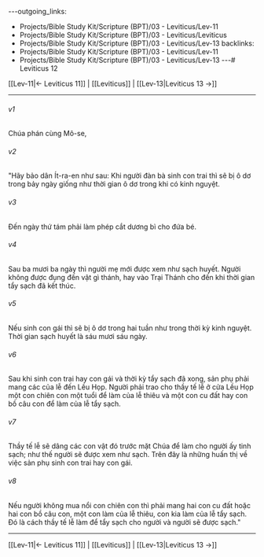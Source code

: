 ---outgoing_links:
  - Projects/Bible Study Kit/Scripture (BPT)/03 - Leviticus/Lev-11
  - Projects/Bible Study Kit/Scripture (BPT)/03 - Leviticus/Leviticus
  - Projects/Bible Study Kit/Scripture (BPT)/03 - Leviticus/Lev-13
backlinks:
  - Projects/Bible Study Kit/Scripture (BPT)/03 - Leviticus/Lev-11
  - Projects/Bible Study Kit/Scripture (BPT)/03 - Leviticus/Lev-13
---# Leviticus 12

[[Lev-11|← Leviticus 11]] | [[Leviticus]] | [[Lev-13|Leviticus 13 →]]
***



###### v1 
Chúa phán cùng Mô-se, 

###### v2 
"Hãy bảo dân Ít-ra-en như sau: Khi người đàn bà sinh con trai thì sẽ bị ô dơ trong bảy ngày giống như thời gian ô dơ trong khi có kinh nguyệt. 

###### v3 
Đến ngày thứ tám phải làm phép cắt dương bì cho đứa bé. 

###### v4 
Sau ba mươi ba ngày thì người mẹ mới được xem như sạch huyết. Người không được đụng đến vật gì thánh, hay vào Trại Thánh cho đến khi thời gian tẩy sạch đã kết thúc. 

###### v5 
Nếu sinh con gái thì sẽ bị ô dơ trong hai tuần như trong thời kỳ kinh nguyệt. Thời gian sạch huyết là sáu mươi sáu ngày. 

###### v6 
Sau khi sinh con trai hay con gái và thời kỳ tẩy sạch đã xong, sản phụ phải mang các của lễ đến Lều Họp. Người phải trao cho thầy tế lễ ở cửa Lều Họp một con chiên con một tuổi để làm của lễ thiêu và một con cu đất hay con bồ câu con để làm của lễ tẩy sạch. 

###### v7 
Thầy tế lễ sẽ dâng các con vật đó trước mặt Chúa để làm cho người ấy tinh sạch; như thế người sẽ được xem như sạch. Trên đây là những huấn thị về việc sản phụ sinh con trai hay con gái. 

###### v8 
Nếu người không mua nổi con chiên con thì phải mang hai con cu đất hoặc hai con bồ câu con, một con làm của lễ thiêu, con kia làm của lễ tẩy sạch. Đó là cách thầy tế lễ làm để tẩy sạch cho người và người sẽ được sạch."

***
[[Lev-11|← Leviticus 11]] | [[Leviticus]] | [[Lev-13|Leviticus 13 →]]
